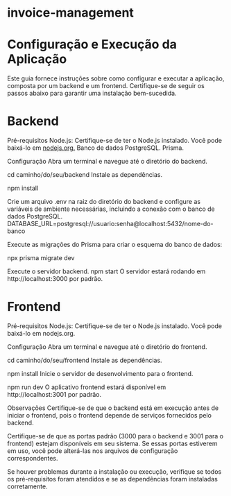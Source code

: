 ﻿# invoice-management

 
# Configuração e Execução da Aplicação
Este guia fornece instruções sobre como configurar e executar a aplicação, composta por um backend e um frontend. Certifique-se de seguir os passos abaixo para garantir uma instalação bem-sucedida.

# Backend
Pré-requisitos
Node.js: Certifique-se de ter o Node.js instalado. Você pode baixá-lo em [nodejs.org.](https://nodejs.org./en)
Banco de dados PostgreSQL.
Prisma.

Configuração
Abra um terminal e navegue até o diretório do backend.

cd caminho/do/seu/backend
Instale as dependências.

npm install

Crie um arquivo .env na raiz do diretório do backend e configure as variáveis de ambiente necessárias, incluindo a conexão com o banco de dados PostgreSQL.
DATABASE_URL=postgresql://usuario:senha@localhost:5432/nome-do-banco

Execute as migrações do Prisma para criar o esquema do banco de dados:

npx prisma migrate dev

Execute o servidor backend.
npm start
O servidor estará rodando em http://localhost:3000 por padrão.

# Frontend
Pré-requisitos
Node.js: Certifique-se de ter o Node.js instalado. Você pode baixá-lo em nodejs.org.

Configuração
Abra um terminal e navegue até o diretório do frontend.

cd caminho/do/seu/frontend
Instale as dependências.

npm install
Inicie o servidor de desenvolvimento para o frontend.

npm run dev
O aplicativo frontend estará disponível em http://localhost:3001 por padrão.

Observações
Certifique-se de que o backend está em execução antes de iniciar o frontend, pois o frontend depende de serviços fornecidos pelo backend.

Certifique-se de que as portas padrão (3000 para o backend e 3001 para o frontend) estejam disponíveis em seu sistema. Se essas portas estiverem em uso, você pode alterá-las nos arquivos de configuração correspondentes.

Se houver problemas durante a instalação ou execução, verifique se todos os pré-requisitos foram atendidos e se as dependências foram instaladas corretamente.
